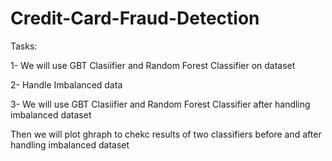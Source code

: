 # Credit-Card-Fraud-Detection


Tasks:

1- We will use GBT Clasiifier and Random Forest Classifier on dataset

2- Handle Imbalanced data

3- We will use GBT Clasiifier and Random Forest Classifier after handling imbalanced dataset


Then we will plot ghraph to chekc results of two classifiers before and after handling imbalanced dataset
